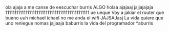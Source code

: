 
ola
ajaja
a me canse de eescuchar
burris
ALGO
holaa
ajajaaj
jajjajajaja
1111111111111111111111111111111111111111111111
ue
ueque
Voy a jakiar el router
que
bueno
uuh
michael
ichael
no me anda el wifi
JAJSAJasj
La vida quiere que uno reniegue nomas
jajjaaja
baburris la vida del programador
*aburris
